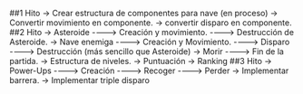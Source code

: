 ##1 Hito
    -> Crear estructura de componentes para nave (en proceso)
    -> Convertir movimiento en componente.
    -> convertir disparo en componente.
##2 Hito
-> Asteroide
----> Creación y movimiento.
----> Destrucción de Asteroide.
-> Nave enemiga
----> Creación y Movimiento.
----> Disparo
----> Destrucción (más sencillo que Asteroide)
-> Morir
----> Fin de la partida.
-> Estructura de niveles.
-> Puntuación
-> Ranking
##3 Hito
-> Power-Ups
----> Creación
----> Recoger
----> Perder
-> Implementar barrera.
-> Implementar triple disparo

